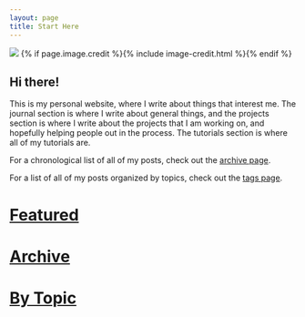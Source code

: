 ```yaml
---
layout: page
title: Start Here
---
```


<div class="page-image">
  <img src="{{ site.url }}/images/about.jpg">
  {% if page.image.credit %}{% include image-credit.html %}{% endif %}
</div>

## Hi there!

This is my personal website, where I write about things that interest me. The journal section is where I write about general things, and the projects section is where I write about the projects that I am working on, and hopefully helping people out in the process. The tutorials section is where all of my tutorials are.

For a chronological list of all of my posts, check out the <a href="{{ site.baseurl }}/archive.html">archive page</a>.

For a list of all of my posts organized by topics, check out the <a href="{{ site.baseurl }}/tags.html">tags page</a>.

<h1>
  <a href="{{ site.baseurl }}/featured.html">Featured</a>
</h1>
<h1>
  <a href="{{ site.baseurl }}/archive.html">Archive</a>
</h1>
<h1>
  <a href="{{ site.baseurl }}/tags.html">By Topic</a>
</h1>

